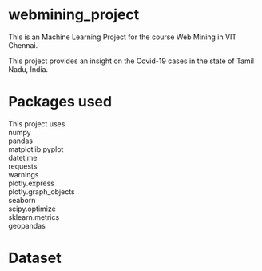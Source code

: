 # webmining_project
This is an Machine Learning Project for the course Web Mining in VIT Chennai.

This project provides an insight on the Covid-19 cases in the state of Tamil Nadu, India.

# Packages used
This project uses   
numpy  
pandas  
matplotlib.pyplot  
datetime  
requests  
warnings  
plotly.express  
plotly.graph_objects  
seaborn  
scipy.optimize  
sklearn.metrics  
geopandas  

# Dataset
